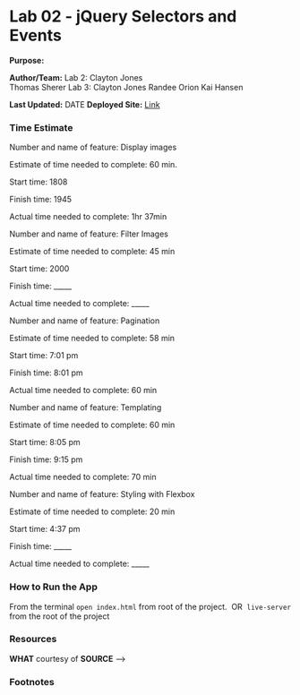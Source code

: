 # Lab 02 - jQuery Selectors and Events
**Purpose:** 

**Author/Team:** 
Lab 2:
  Clayton Jones  
  Thomas Sherer
Lab 3:
  Clayton Jones
  Randee Orion
  Kai Hansen

**Last Updated:** DATE
**Deployed Site:** [Link]()

### Time Estimate

Number and name of feature: Display images

Estimate of time needed to complete: 60 min.

Start time: 1808

Finish time: 1945

Actual time needed to complete: 1hr 37min


Number and name of feature: Filter Images

Estimate of time needed to complete: 45 min

Start time: 2000

Finish time: _____

Actual time needed to complete: _____

<!-- Lab 3 -->

Number and name of feature: Pagination

Estimate of time needed to complete: 58 min

Start time: 7:01 pm

Finish time: 8:01 pm

Actual time needed to complete: 60 min


Number and name of feature: Templating

Estimate of time needed to complete: 60 min

Start time: 8:05 pm

Finish time: 9:15 pm

Actual time needed to complete: 70 min


Number and name of feature: Styling with Flexbox

Estimate of time needed to complete: 20 min

Start time: 4:37 pm

Finish time: _____

Actual time needed to complete: _____

### How to Run the App
From the terminal `open index.html` from root of the project.
​
OR 
​
`live-server` from the root of the project
​
### Resources

**WHAT** courtesy of **SOURCE** -->

### Footnotes


